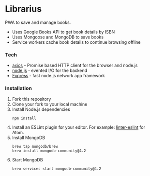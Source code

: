 # Librarius

PWA to save and manage books.

  - Uses Google Books API to get book details by ISBN
  - Uses Mongoose and MongoDB to save books
  - Service workers cache book details to continue browsing offline

### Tech

* [axios] - Promise based HTTP client for the browser and node.js
* [node.js] - evented I/O for the backend
* [Express] - fast node.js network app framework

### Installation

1. Fork this repository
1. Clone your fork to your local machine
1. Install Node.js dependencies
    ```
    npm install
    ```
1. Install an ESLint plugin for your editor. For example: [linter-eslint](https://github.com/AtomLinter/linter-eslint) for Atom.
1. Install MongoDB
    ```
    brew tap mongodb/brew
    brew install mongodb-community@4.2
    ```
1. Start MongoDB
    ```
    brew services start mongodb-community@4.2
    ```

  [axios]: <http://axios.com>
   [node.js]: <http://nodejs.org>
   [express]: <http://expressjs.com>
